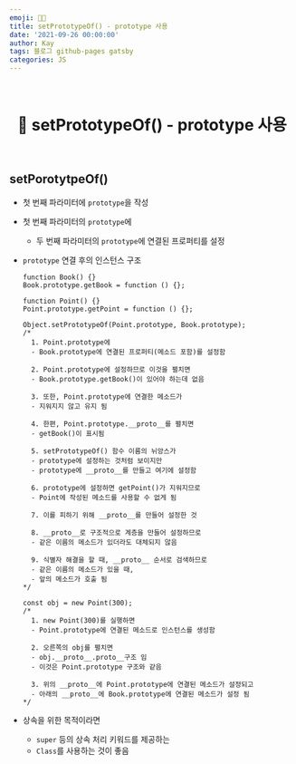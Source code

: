 ```yaml
---
emoji: 👨‍💻
title: setPrototypeOf() - prototype 사용
date: '2021-09-26 00:00:00'
author: Kay
tags: 블로그 github-pages gatsby
categories: JS
---
```


<br>

<h1 align="center">
  👋  setPrototypeOf() - prototype 사용
</h1>

<br>

## setPorotytpeOf()

- 첫 번째 파라미터에 `prototype`을 작성
- 첫 번째 파라미터의 `prototype`에
  - 두 번째 파라미터의 `prototype`에 연결된 프로퍼티를 설정
- `prototype` 연결 후의 인스턴스 구조

  ```tsx
  function Book() {}
  Book.prototype.getBook = function () {};

  function Point() {}
  Point.prototype.getPoint = function () {};

  Object.setPrototypeOf(Point.prototype, Book.prototype);
  /*
  	1. Point.prototype에
  	- Book.prototype에 연결된 프로퍼티(메소드 포함)를 설정함
  
  	2. Point.prototype에 설정하므로 이것을 펼치면
  	- Book.prototype.getBook()이 있어야 하는데 없음
  
  	3. 또한, Point.prototype에 연결한 메소드가
  	- 지워지지 않고 유지 됨 
  
  	4. 한편, Point.prototype.__proto__를 펼치면
  	- getBook()이 표시됨
  
  	5. setPrototypeOf() 함수 이름의 뉘앙스가
  	- prototype에 설정하는 것처럼 보이지만
  	- prototype에 __proto__를 만들고 여기에 설정함
  
  	6. prototype에 설정하면 getPoint()가 지워지므로
  	- Point에 작성된 메소드를 사용할 수 없게 됨
  
  	7. 이를 피하기 위해 __proto__를 만들어 설정한 것
  
  	8. __proto__로 구조적으로 계층을 만들어 설정하므로 
  	- 같은 이름의 메소드가 있더라도 대체되지 않음
  	
  	9. 식별자 해결을 할 때, __proto__ 순서로 검색하므로
  	- 같은 이름의 메소드가 있을 때,
  	- 앞의 메소드가 호출 됨
  */

  const obj = new Point(300);
  /*
  	1. new Point(300)를 실행하면
  	- Point.prototype에 연결된 메소드로 인스턴스를 생성함
  
  	2. 오른쪽의 obj를 펼치면
  	- obj.__proto__.proto__구조 임
  	- 이것은 Point.prototype 구조와 같음
  
  	3. 위의 __proto__에 Point.prototype에 연결된 메소드가 설정되고
  	- 아래의 __proto__에 Book.prototype에 연결된 메소드가 설정 됨
  */
  ```

- 상속을 위한 목적이라면
  - `super` 등의 상속 처리 키워드를 제공하는
  - `Class`를 사용하는 것이 좋음

```toc

```
